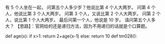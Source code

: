 有 5 个人坐在一起，
问第五个人多少岁？他说比第 4 个人大两岁。
问第 4 个人，他说比第 3 个人大两岁。
问第 3 个人，又说比第 2 个人大两岁。
问第 2 个人，说比第 1 个人大两岁。
最后问第一个人，他说是 10 岁。
请问第五个人多大？
【思路】：官网给的还是递归方法，因为不用递归的话就是个口算题。

def age(x):
if x>1:
return 2+age(x-1)
else:
return 10
def tm028():
